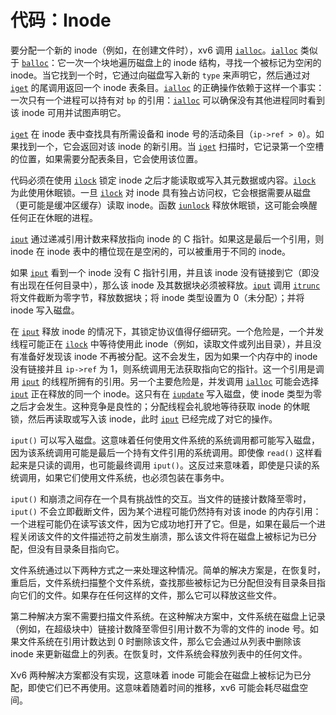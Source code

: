 # 代码：Inode

要分配一个新的 inode（例如，在创建文件时），xv6 调用 [`ialloc`](/source/xv6-riscv/kernel/fs.c)。[`ialloc`](/source/xv6-riscv/kernel/fs.c) 类似于 [`balloc`](/source/xv6-riscv/kernel/fs.c)：它一次一个块地遍历磁盘上的 inode 结构，寻找一个被标记为空闲的 inode。当它找到一个时，它通过向磁盘写入新的 `type` 来声明它，然后通过对 [`iget`](/source/xv6-riscv/kernel/fs.c) 的尾调用返回一个 inode 表条目。[`ialloc`](/source/xv6-riscv/kernel/fs.c) 的正确操作依赖于这样一个事实：一次只有一个进程可以持有对 `bp` 的引用：[`ialloc`](/source/xv6-riscv/kernel/fs.c) 可以确保没有其他进程同时看到该 inode 可用并试图声明它。

[`iget`](/source/xv6-riscv/kernel/fs.c) 在 inode 表中查找具有所需设备和 inode 号的活动条目（`ip->ref > 0`）。如果找到一个，它会返回对该 inode 的新引用。当 [`iget`](/source/xv6-riscv/kernel/fs.c) 扫描时，它记录第一个空槽的位置，如果需要分配表条目，它会使用该位置。

代码必须在使用 [`ilock`](/source/xv6-riscv/kernel/defs.h) 锁定 inode 之后才能读取或写入其元数据或内容。[`ilock`](/source/xv6-riscv/kernel/defs.h) 为此使用休眠锁。一旦 [`ilock`](/source/xv6-riscv/kernel/defs.h) 对 inode 具有独占访问权，它会根据需要从磁盘（更可能是缓冲区缓存）读取 inode。函数 [`iunlock`](/source/xv6-riscv/kernel/defs.h) 释放休眠锁，这可能会唤醒任何正在休眠的进程。

[`iput`](/source/xv6-riscv/kernel/defs.h) 通过递减引用计数来释放指向 inode 的 C 指针。如果这是最后一个引用，则 inode 在 inode 表中的槽位现在是空闲的，可以被重用于不同的 inode。

如果 [`iput`](/source/xv6-riscv/kernel/defs.h) 看到一个 inode 没有 C 指针引用，并且该 inode 没有链接到它（即没有出现在任何目录中），那么该 inode 及其数据块必须被释放。[`iput`](/source/xv6-riscv/kernel/defs.h) 调用 [`itrunc`](/source/xv6-riscv/kernel/defs.h) 将文件截断为零字节，释放数据块；将 inode 类型设置为 0（未分配）；并将 inode 写入磁盘。

在 [`iput`](/source/xv6-riscv/kernel/defs.h) 释放 inode 的情况下，其锁定协议值得仔细研究。一个危险是，一个并发线程可能正在 [`ilock`](/source/xv6-riscv/kernel/defs.h) 中等待使用此 inode（例如，读取文件或列出目录），并且没有准备好发现该 inode 不再被分配。这不会发生，因为如果一个内存中的 inode 没有链接并且 `ip->ref` 为 1，则系统调用无法获取指向它的指针。这一个引用是调用 [`iput`](/source/xv6-riscv/kernel/defs.h) 的线程所拥有的引用。另一个主要危险是，并发调用 [`ialloc`](/source/xv6-riscv/kernel/fs.c) 可能会选择 [`iput`](/source/xv6-riscv/kernel/defs.h) 正在释放的同一个 inode。这只有在 [`iupdate`](/source/xv6-riscv/kernel/defs.h) 写入磁盘，使 inode 类型为零之后才会发生。这种竞争是良性的；分配线程会礼貌地等待获取 inode 的休眠锁，然后再读取或写入该 inode，此时 [`iput`](/source/xv6-riscv/kernel/defs.h) 已经完成了对它的操作。

`iput()` 可以写入磁盘。这意味着任何使用文件系统的系统调用都可能写入磁盘，因为该系统调用可能是最后一个持有文件引用的系统调用。即使像 `read()` 这样看起来是只读的调用，也可能最终调用 `iput()`。这反过来意味着，即使是只读的系统调用，如果它们使用文件系统，也必须包装在事务中。

`iput()` 和崩溃之间存在一个具有挑战性的交互。当文件的链接计数降至零时，`iput()` 不会立即截断文件，因为某个进程可能仍然持有对该 inode 的内存引用：一个进程可能仍在读写该文件，因为它成功地打开了它。但是，如果在最后一个进程关闭该文件的文件描述符之前发生崩溃，那么该文件将在磁盘上被标记为已分配，但没有目录条目指向它。

文件系统通过以下两种方式之一来处理这种情况。简单的解决方案是，在恢复时，重启后，文件系统扫描整个文件系统，查找那些被标记为已分配但没有目录条目指向它们的文件。如果存在任何这样的文件，那么它可以释放这些文件。

第二种解决方案不需要扫描文件系统。在这种解决方案中，文件系统在磁盘上记录（例如，在超级块中）链接计数降至零但引用计数不为零的文件的 inode 号。如果文件系统在引用计数达到 0 时删除该文件，那么它会通过从列表中删除该 inode 来更新磁盘上的列表。在恢复时，文件系统会释放列表中的任何文件。

Xv6 两种解决方案都没有实现，这意味着 inode 可能会在磁盘上被标记为已分配，即使它们已不再使用。这意味着随着时间的推移，xv6 可能会耗尽磁盘空间。